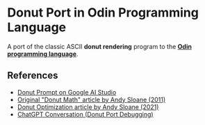 # Donut Port in Odin Programming Language

A port of the classic ASCII **donut rendering** program to the **[Odin programming language](https://odin-lang.org/)**.

## References

* [Donut Prompt on Google AI Studio](https://aistudio.google.com/prompts/1PAYqZNPgLIQxZyTwZCuv7gFxnjU1FuIc)
* [Original "Donut Math" article by Andy Sloane (2011)](https://www.a1k0n.net/2011/07/20/donut-math.html)
* [Donut Optimization article by Andy Sloane (2021)](https://www.a1k0n.net/2021/01/13/optimizing-donut.html)
* [ChatGPT Conversation (Donut Port Debugging)](https://chatgpt.com/c/6860099c-8da4-800a-a40e-5c00f4970ed7)
